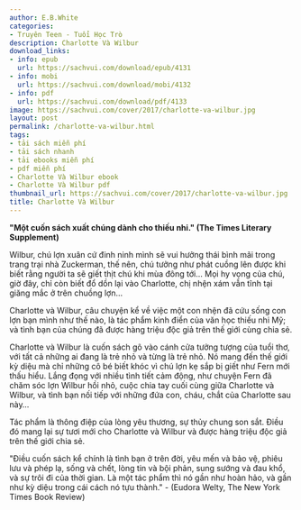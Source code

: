 ```yaml
---
author: E.B.White
categories:
- Truyên Teen - Tuổi Học Trò
description: Charlotte Và Wilbur
download_links:
- info: epub
  url: https://sachvui.com/download/epub/4131
- info: mobi
  url: https://sachvui.com/download/mobi/4132
- info: pdf
  url: https://sachvui.com/download/pdf/4133
image: https://sachvui.com/cover/2017/charlotte-va-wilbur.jpg
layout: post
permalink: /charlotte-va-wilbur.html
tags:
- tải sách miễn phí
- tải sách nhanh
- tải ebooks miễn phí
- pdf miễn phí
- Charlotte Và Wilbur ebook
- Charlotte Và Wilbur pdf
thumbnail_url: https://sachvui.com/cover/2017/charlotte-va-wilbur.jpg
title: Charlotte Và Wilbur
---
```


 <div class="item-desc text-justify"> <p><strong>"Một cuốn sách xuất chúng dành cho thiếu nhi." (The Times Literary Supplement)</strong></p><p>Wilbur, chú lợn xuân cứ đinh ninh mình sẽ vui hưởng thái bình mãi trong trang trại nhà Zuckerman, thế nên, chú tưởng như phát cuồng lên được khi biết rằng người ta sẽ giết thịt chú khi mùa đông tới... Mọi hy vọng của chú, giờ đây, chỉ còn biết đổ dồn lại vào Charlotte, chị nhện xám vẫn tĩnh tại giăng mắc ở trên chuồng lợn...</p><p>Charlotte và Wilbur, câu chuyện kể về việc một con nhện đã cứu sống con lợn bạn mình như thế nào, là tác phẩm kinh điển của văn học thiếu nhi Mỹ; và tình bạn của chúng đã được hàng triệu độc giả trên thế giới cùng chia sẻ.</p><p>Charlotte và Wilbur là cuốn sách gõ vào cánh cửa tưởng tượng của tuổi thơ, với tất cả những ai đang là trẻ nhỏ và từng là trẻ nhỏ. Nó mang đến thế giới kỳ diệu mà chỉ những cô bé biết khóc vì chú lợn kẹ sắp bị giết như Fern mới thấu hiểu. Lắng đọng với nhiều tình tiết cảm động, như chuyện Fern đã chăm sóc lợn Wilbur hồi nhỏ, cuộc chia tay cuối cùng giữa Charlotte và Wilbur, và tình bạn nối tiếp với những đứa con, cháu, chắt của Charlotte sau này…</p><p>Tác phẩm là thông điệp của lòng yêu thương, sự thủy chung son sắt. Điều đó mang lại sự tươi mới cho Charlotte và Wilbur và được hàng triệu độc giả trên thế giới chia sẻ.</p><p>"Điều cuốn sách kể chính là tình bạn ở trên đời, yêu mến và bảo vệ, phiêu lưu và phép lạ, sống và chết, lòng tin và bội phản, sung sướng và đau khổ, và sự trôi đi của thời gian. Là một tác phẩm thì nó gần như hoàn hảo, và gần như kỳ diệu trong cái cách nó tựu thành." - (Eudora Welty, The New York Times Book Review)</p> </div>
